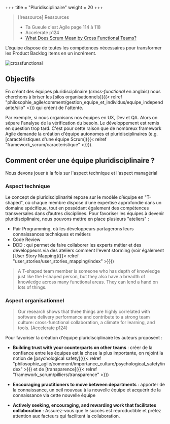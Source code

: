 +++
title = "Pluridisciplinaire"
weight = 20
+++

> [!ressource] Ressources
> - Ta Gueule c'est Agile page 114 à 118
> - Accelerate p124
> - [What Does Scrum Mean by Cross Functional Teams? ](https://www.mountaingoatsoftware.com/blog/what-does-scrum-mean-by-cross-functional-teams)

L’équipe dispose de toutes les compétences nécessaires pour transformer les Product Backlog Items en un incrément.

![crossfunctional](philosophie_agile/comment/gestion_equipe_et_individus/images/cross_fonctionnal.png)

## Objectifs
En créant des équipes pluridisciplinaire (*cross-functional* en anglais) nous cherchons à briser les [silos organisationnels]({{< relref "philosophie_agile/comment/gestion_equipe_et_individus/equipe_independante/silo" >}}) qui créent de l'attente.

Par exemple, si nous organisons nos équipes en UX, Dev et QA. Alors on sépare l'analyse de la vérification du besoin. Le développement est remis en question trop tard. C'est pour cette raison que de nombreux framework Agile demande la création d'équipe autonomes et pluridisciplinaires (e.g. [caractéristiques d'une équipe Scrum]({{< relref "framework_scrum/caracteristique" >}})).

## Comment créer une équipe pluridisciplinaire ?
Nous devons jouer à la fois sur l'aspect technique et l'aspect managérial

### Aspect technique
Le concept de pluridisciplinarité repose sur le modèle d’équipe en "T-shaped", où chaque membre dispose d’une expertise approfondie dans un domaine spécifique, tout en possédant également des compétences transversales dans d’autres disciplines.
Pour favoriser les équipes à devenir pluridisciplinaire, nous pouvons mettre en place plusieurs "ateliers" :
- Pair Programming, où les développeurs partagerons leurs connaissances techniques et métiers
- Code Review
- DDD : qui permet de faire collaborer les experts métier et des développeurs via des ateliers comment l'event storming (voir également [User Story Mapping]({{< relref "user_stories/user_stories_mapping/index" >}}))

> A T-shaped team member is someone who has depth of knowledge just like the I-shaped person, but they also have a breadth of knowledge across many functional areas. They can lend a hand on lots of things.

### Aspect organisationnel
> Our research shows that three things are highly correlated
with software delivery performance and contribute to a strong
team culture: cross-functional collaboration, a climate for
learning, and tools. (Accelerate p124)

Pour favoriser la création d'équipe pluridisciplinaire les auteurs proposent :
- **Building trust with your counterparts on other teams** : créer de la confiance entre les équipes est la chose la plus importante, on rejoint la notion de [psychological safety]({{< relref "philosophie_agile/comment/importance_culture/psychological_safety/index" >}}) et de [transparence]({{< relref "framework_scrum/pilliers/transparence" >}})

- **Encouraging practitioners to move between departments** : apporter de la connaissance, un oeil nouveau à la nouvelle équipe et acquérir de la connaissance via cette nouvelle équipe

- **Actively seeking, encouraging, and rewarding work that facilitates collaboration** : Assurez-vous que le succès est reproductible et prêtez attention aux facteurs qui facilitent la collaboration.